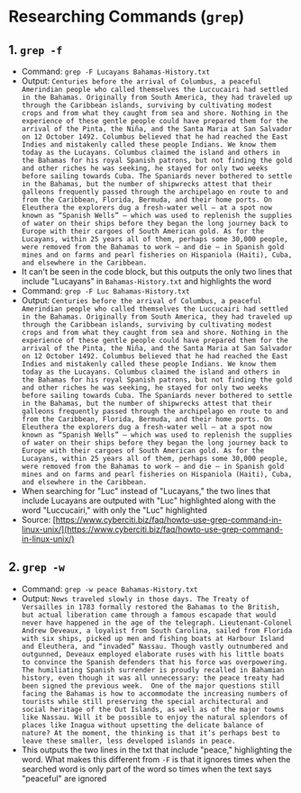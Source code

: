 # Researching Commands (`grep`)

## 1. `grep -f`
  * Command: ```grep -F Lucayans Bahamas-History.txt```
  * Output: ```Centuries before the arrival of Columbus, a peaceful Amerindian people who called themselves the Luccucairi had settled in the Bahamas. Originally from South America, they had traveled up through the Caribbean islands, surviving by cultivating modest crops and from what they caught from sea and shore. Nothing in the experience of these gentle people could have prepared them for the arrival of the Pinta, the Niña, and the Santa Maria at San Salvador on 12 October 1492. Columbus believed that he had reached the East Indies and mistakenly called these people Indians. We know them today as the Lucayans. Columbus claimed the island and others in the Bahamas for his royal Spanish patrons, but not finding the gold and other riches he was seeking, he stayed for only two weeks before sailing towards Cuba.
The Spaniards never bothered to settle in the Bahamas, but the number of shipwrecks attest that their galleons frequently passed through the archipelago en route to and from the Caribbean, Florida, Bermuda, and their home ports. On Eleuthera the explorers dug a fresh-water well — at a spot now known as “Spanish Wells” — which was used to replenish the supplies of water on their ships before they began the long journey back to Europe with their cargoes of South American gold. As for the Lucayans, within 25 years all of them, perhaps some 30,000 people, were removed from the Bahamas to work — and die — in Spanish gold mines and on farms and pearl fisheries on Hispaniola (Haiti), Cuba, and elsewhere in the Caribbean.```
* It can't be seen in the code block, but this outputs the only two lines that include "Lucayans" in `Bahamas-History.txt` and highlights the word
* Command: ```grep -F Luc Bahamas-History.txt```
* Output: ```Centuries before the arrival of Columbus, a peaceful Amerindian people who called themselves the Luccucairi had settled in the Bahamas. Originally from South America, they had traveled up through the Caribbean islands, surviving by cultivating modest crops and from what they caught from sea and shore. Nothing in the experience of these gentle people could have prepared them for the arrival of the Pinta, the Niña, and the Santa Maria at San Salvador on 12 October 1492. Columbus believed that he had reached the East Indies and mistakenly called these people Indians. We know them today as the Lucayans. Columbus claimed the island and others in the Bahamas for his royal Spanish patrons, but not finding the gold and other riches he was seeking, he stayed for only two weeks before sailing towards Cuba.
The Spaniards never bothered to settle in the Bahamas, but the number of shipwrecks attest that their galleons frequently passed through the archipelago en route to and from the Caribbean, Florida, Bermuda, and their home ports. On Eleuthera the explorers dug a fresh-water well — at a spot now known as “Spanish Wells” — which was used to replenish the supplies of water on their ships before they began the long journey back to Europe with their cargoes of South American gold. As for the Lucayans, within 25 years all of them, perhaps some 30,000 people, were removed from the Bahamas to work — and die — in Spanish gold mines and on farms and pearl fisheries on Hispaniola (Haiti), Cuba, and elsewhere in the Caribbean.```
* When searching for "Luc" instead of "Lucayans," the two lines that include Lucayans are outputed with "Luc" highlighted along with the word "Luccucairi," with only the "Luc" highlighted
* Source: [https://www.cyberciti.biz/faq/howto-use-grep-command-in-linux-unix/](https://www.cyberciti.biz/faq/howto-use-grep-command-in-linux-unix/)

## 2. `grep -w`
* Command: ```grep -w peace Bahamas-History.txt```
* Output: ```News traveled slowly in those days. The Treaty of Versailles in 1783 formally restored the Bahamas to the British, but actual liberation came through a famous escapade that would never have happened in the age of the telegraph. Lieutenant-Colonel Andrew Deveaux, a loyalist from South Carolina, sailed from Florida with six ships, picked up men and fishing boats at Harbour Island and Eleuthera, and “invaded” Nassau. Though vastly outnumbered and outgunned, Deveaux employed elaborate ruses with his little boats to convince the Spanish defenders that his force was overpowering. The humiliating Spanish surrender is proudly recalled in Bahamian history, even though it was all unnecessary: the peace treaty had been signed the previous week. 
One of the major questions still facing the Bahamas is how to accommodate the increasing numbers of tourists while still preserving the special architectural and social heritage of the Out Islands, as well as of the major towns like Nassau. Will it be possible to enjoy the natural splendors of places like Inagua without upsetting the delicate balance of nature? At the moment, the thinking is that it’s perhaps best to leave these smaller, less developed islands in peace.```
* This outputs the two lines in the txt that include "peace," highlighting the word. What makes this different from `-F` is that it ignores times when the searched word is only part of the word so times when the text says "peaceful" are ignored
